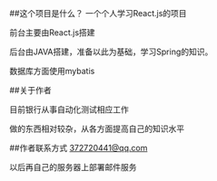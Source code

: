 ##这个项目是什么？
一个个人学习React.js的项目

前台主要由React.js搭建

后台由JAVA搭建，准备以此为基础，学习Spring的知识。

数据库方面使用mybatis



##关于作者

目前银行从事自动化测试相应工作

做的东西相对较杂，从各方面提高自己的知识水平

##作者联系方式
372720441@qq.com

以后再自己的服务器上部署邮件服务